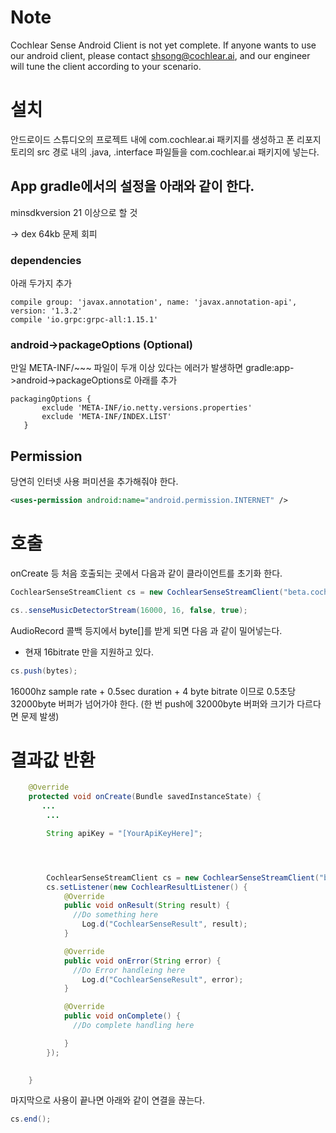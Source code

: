 # Note

Cochlear Sense Android Client is not yet complete. If anyone wants to use our android client, please contact shsong@cochlear.ai, and our engineer will tune the client according to your scenario.



# 설치


안드로이드 스튜디오의 프로젝트 내에 com.cochlear.ai 패키지를 생성하고
폰 리포지토리의 src 경로 내의 .java, .interface 파일들을 com.cochlear.ai 패키지에 넣는다.


## App gradle에서의 설정을 아래와 같이 한다.

minsdkversion 21 이상으로 할 것

-> dex 64kb 문제 회피

### dependencies

아래 두가지 추가

```Gradle
compile group: 'javax.annotation', name: 'javax.annotation-api', version: '1.3.2'
compile 'io.grpc:grpc-all:1.15.1'
```
### android->packageOptions (Optional) 

만일 META-INF/~~~ 파일이 두개 이상 있다는 에러가 발생하면 gradle:app->android->packageOptions로 아래를 추가
```Gradle
packagingOptions {
       exclude 'META-INF/io.netty.versions.properties'
       exclude 'META-INF/INDEX.LIST'
   }
```


## Permission

당연히 인터넷 사용 퍼미션을 추가해줘야 한다.

```XML
<uses-permission android:name="android.permission.INTERNET" />
```

# 호출

onCreate 등 처음 호출되는 곳에서 다음과 같이 클라이언트를 초기화 한다.

```Java
CochlearSenseStreamClient cs = new CochlearSenseStreamClient("beta.cochlear.ai", 50051, apiKey);

cs..senseMusicDetectorStream(16000, 16, false, true);
```

AudioRecord 콜백 등지에서 byte[]를 받게 되면 다음 과 같이 밀어넣는다.


* 현재 16bitrate 만을 지원하고 있다.

```Java
cs.push(bytes);
```
16000hz sample rate + 0.5sec duration + 4 byte bitrate 이므로 0.5초당 32000byte 버퍼가 넘어가야 한다. (한 번 push에 32000byte 버퍼와 크기가 다르다면 문제 발생)


# 결과값 반환
```java
    @Override
    protected void onCreate(Bundle savedInstanceState) {
       ...
        ...

        String apiKey = "[YourApiKeyHere]";




        CochlearSenseStreamClient cs = new CochlearSenseStreamClient("beta.cochlear.ai", 50051, apiKey);
        cs.setListener(new CochlearResultListener() {
            @Override
            public void onResult(String result) {
              //Do something here
                Log.d("CochlearSenseResult", result);
            }

            @Override
            public void onError(String error) {
              //Do Error handleing here
                Log.d("CochlearSenseResult", error);
            }

            @Override
            public void onComplete() {
              //Do complete handling here

            }
        });

        
    }
```


마지막으로 사용이 끝나면 아래와 같이 연결을 끊는다. 
   
```Java
cs.end();
```


